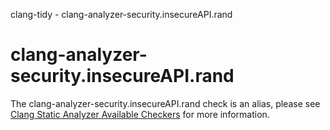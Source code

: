 clang-tidy - clang-analyzer-security.insecureAPI.rand

</div>

<div class="meta"
http-equiv=refresh="5;URL=https://clang.llvm.org/docs/analyzer/checkers.html#security-insecureapi-rand">

</div>

# clang-analyzer-security.insecureAPI.rand

The clang-analyzer-security.insecureAPI.rand check is an alias, please
see [Clang Static Analyzer Available
Checkers](https://clang.llvm.org/docs/analyzer/checkers.html#security-insecureapi-rand)
for more information.

